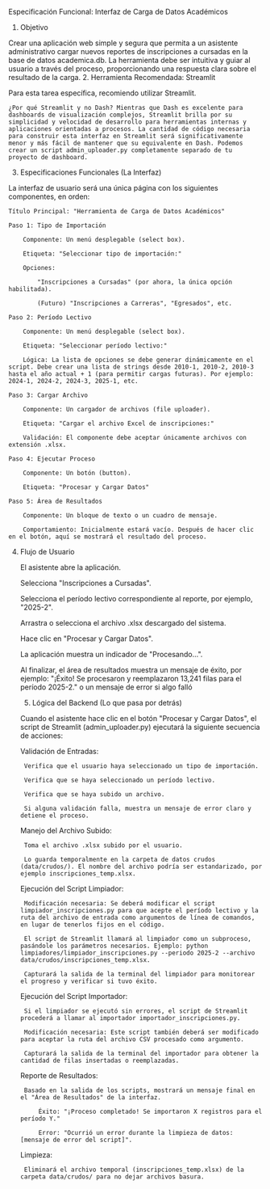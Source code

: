 Especificación Funcional: Interfaz de Carga de Datos Académicos
1. Objetivo

Crear una aplicación web simple y segura que permita a un asistente administrativo cargar nuevos reportes de inscripciones a cursadas en la base de datos academica.db. La herramienta debe ser intuitiva y guiar al usuario a través del proceso, proporcionando una respuesta clara sobre el resultado de la carga.
2. Herramienta Recomendada: Streamlit

Para esta tarea específica, recomiendo utilizar Streamlit.

    ¿Por qué Streamlit y no Dash? Mientras que Dash es excelente para dashboards de visualización complejos, Streamlit brilla por su simplicidad y velocidad de desarrollo para herramientas internas y aplicaciones orientadas a procesos. La cantidad de código necesaria para construir esta interfaz en Streamlit será significativamente menor y más fácil de mantener que su equivalente en Dash. Podemos crear un script admin_uploader.py completamente separado de tu proyecto de dashboard.

3. Especificaciones Funcionales (La Interfaz)

La interfaz de usuario será una única página con los siguientes componentes, en orden:

    Título Principal: "Herramienta de Carga de Datos Académicos"

    Paso 1: Tipo de Importación

        Componente: Un menú desplegable (select box).

        Etiqueta: "Seleccionar tipo de importación:"

        Opciones:

            "Inscripciones a Cursadas" (por ahora, la única opción habilitada).

            (Futuro) "Inscripciones a Carreras", "Egresados", etc.

    Paso 2: Período Lectivo

        Componente: Un menú desplegable (select box).

        Etiqueta: "Seleccionar período lectivo:"

        Lógica: La lista de opciones se debe generar dinámicamente en el script. Debe crear una lista de strings desde 2010-1, 2010-2, 2010-3 hasta el año actual + 1 (para permitir cargas futuras). Por ejemplo: 2024-1, 2024-2, 2024-3, 2025-1, etc.

    Paso 3: Cargar Archivo

        Componente: Un cargador de archivos (file uploader).

        Etiqueta: "Cargar el archivo Excel de inscripciones:"

        Validación: El componente debe aceptar únicamente archivos con extensión .xlsx.

    Paso 4: Ejecutar Proceso

        Componente: Un botón (button).

        Etiqueta: "Procesar y Cargar Datos"

    Paso 5: Área de Resultados

        Componente: Un bloque de texto o un cuadro de mensaje.

        Comportamiento: Inicialmente estará vacío. Después de hacer clic en el botón, aquí se mostrará el resultado del proceso.

4. Flujo de Usuario

    El asistente abre la aplicación.

    Selecciona "Inscripciones a Cursadas".

    Selecciona el período lectivo correspondiente al reporte, por ejemplo, "2025-2".

    Arrastra o selecciona el archivo .xlsx descargado del sistema.

    Hace clic en "Procesar y Cargar Datos".

    La aplicación muestra un indicador de "Procesando...".

    Al finalizar, el área de resultados muestra un mensaje de éxito, por ejemplo: "¡Éxito! Se procesaron y reemplazaron 13,241 filas para el período 2025-2." o un mensaje de error si algo falló
    
    5. Lógica del Backend (Lo que pasa por detrás)

    Cuando el asistente hace clic en el botón "Procesar y Cargar Datos", el script de Streamlit (admin_uploader.py) ejecutará la siguiente secuencia de acciones:

    Validación de Entradas:

        Verifica que el usuario haya seleccionado un tipo de importación.

        Verifica que se haya seleccionado un período lectivo.

        Verifica que se haya subido un archivo.

        Si alguna validación falla, muestra un mensaje de error claro y detiene el proceso.

    Manejo del Archivo Subido:

        Toma el archivo .xlsx subido por el usuario.

        Lo guarda temporalmente en la carpeta de datos crudos (data/crudos/). El nombre del archivo podría ser estandarizado, por ejemplo inscripciones_temp.xlsx.

    Ejecución del Script Limpiador:

        Modificación necesaria: Se deberá modificar el script limpiador_inscripciones.py para que acepte el período lectivo y la ruta del archivo de entrada como argumentos de línea de comandos, en lugar de tenerlos fijos en el código.

        El script de Streamlit llamará al limpiador como un subproceso, pasándole los parámetros necesarios. Ejemplo: python limpiadores/limpiador_inscripciones.py --periodo 2025-2 --archivo data/crudos/inscripciones_temp.xlsx.

        Capturará la salida de la terminal del limpiador para monitorear el progreso y verificar si tuvo éxito.

    Ejecución del Script Importador:

        Si el limpiador se ejecutó sin errores, el script de Streamlit procederá a llamar al importador importador_inscripciones.py.

        Modificación necesaria: Este script también deberá ser modificado para aceptar la ruta del archivo CSV procesado como argumento.

        Capturará la salida de la terminal del importador para obtener la cantidad de filas insertadas o reemplazadas.

    Reporte de Resultados:

        Basado en la salida de los scripts, mostrará un mensaje final en el "Área de Resultados" de la interfaz.

            Éxito: "¡Proceso completado! Se importaron X registros para el período Y."

            Error: "Ocurrió un error durante la limpieza de datos: [mensaje de error del script]".

    Limpieza:

        Eliminará el archivo temporal (inscripciones_temp.xlsx) de la carpeta data/crudos/ para no dejar archivos basura.